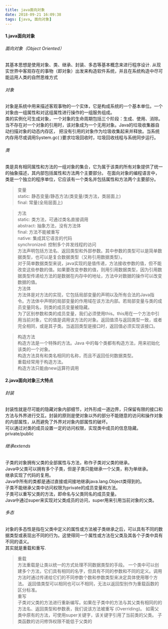```yaml
---
title: java面向对象
date: 2018-09-21 16:09:38
tags: [java, 面向对象]
---
```


#### 1.java面向对象
###### 面向对象（Object Oriented）<br>
其基本思想是使用对象、类、继承、封装、多态等基本概念来进行程序设计.
从现实世界中客观存在的事物（即对象）出发来构造软件系统，并且在系统构造中尽可能运用人类的自然思维方式

###### 对象<br>
对象是系统中用来描述客观事物的一个实体，它是构成系统的一个基本单位。一个对象由一组属性和对这组属性进行操作的一组服务组成。<br>
类的实例化可生成对象，一个对象的生命周期包括三个阶段：生成、使用、消除。
当不存在对一个对象的引用时，该对象成为一个无用对象。Java的垃圾收集器自动扫描对象的动态内存区，
把没有引用的对象作为垃圾收集起来并释放。当系统内存用尽或调用System.gc( )要求垃圾回收时，垃圾回收线程与系统同步运行。

###### 类<br>
类是具有相同属性和方法的一组对象的集合，它为属于该类的所有对象提供了统一的抽象描述，其内部包括属性和方法两个主要部分。
在面向对象的编程语言中，类是一个独立的程序单位，它应该有一个类名并包括属性和方法两个主要部分。<br>

>变量<br>
static: 静态变量/静态方法(类变量/类方法，类层面上)<br>
final: 常量(全局层面上)

> 方法<br>
static: 类方法，可通过类名直接调用<br>
abstract: 抽象方法，没有方法体<br>
final: 方法不能被重写<br>
native: 集成其它语言的代码<br>
synchronized: 控制多个并发线程的访问<br>
方法声明包括方法名、返回类型和外部参数。其中参数的类型可以是简单数据类型，也可以是复合数据类型（又称引用数据类型）。<br>
对于简单数据类型来说，java实现的是值传递，方法接收参数的值，但不能改变这些参数的值。如果要改变参数的值，则用引用数据类型，因为引用数据类型传递给方法的是数据在内存中的地址，方法中对数据的操作可以改变数据的值。<br>
	方法体<br>
	方法体是对方法的实现，它包括局部变量的声明以及所有合法的Java指令。方法体中声明的局部变量的作用域在该方法内部。若局部变量与类的成员变量同名，则类的成员变量被隐藏。<br>
	为了区别参数和类的成员变量，我们必须使用this。this用在一个方法中引用当前对象，它的值是调用该方法的对象。返回值须与返回类型一致，或者完全相同，或是其子类。当返回类型是接口时，返回值必须实现该接口。<br>

> 构造方法<br>
构造方法是一个特殊的方法。Java 中的每个类都有构造方法，用来初始化该类的一个对象。<br>
构造方法具有和类名相同的名称，而且不返回任何数据类型。<br>
重载经常用于构造方法。<br>
构造方法只能由new运算符调用<br>
<!-- more -->

#### 2.java面向对象三大特点
###### 封装<br>
封装性就是尽可能的隐藏对象内部细节，对外形成一道边界，只保留有限的接口和方法与外界进行交互。封装的原则是使对象以外的部分不能随意的访问和操作对象的内部属性，从而避免了外界对对象内部属性的破坏。<br>
可以通过对类的成员设置一定的访问权限，实现类中成员的信息隐藏。private/public<br>

###### 继承extends
子类的对象拥有父类的全部属性与方法，称作子类对父类的继承。<br>
Java中父类可以拥有多个子类，但是子类只能继承一个父类，称为单继承。<br>
继承实现了代码的复用。<br>
Java中所有的类都是通过直接或间接地继承java.lang.Object类得到的。<br>
子类不能继承父类中访问权限为private的成员变量和方法。<br>
子类可以重写父类的方法，即命名与父类同名的成员变量。<br>
Java中通过super来实现对父类成员的访问，super用来引用当前对象的父类。

###### 多态
对象的多态性是指在父类中定义的属性或方法被子类继承之后，可以具有不同的数据类型或表现出不同的行为。这使得同一个属性或方法在父类及其各个子类中具有不同的语义。<br>
其实就是重载和重写.<br>

  >重载<br>
	方法重载是让类以统一的方式处理不同数据类型的手段。
	一个类中可以创建多个方法，它们具有相同的名字，但具有不同的参数和不同的定义。调用方法时通过传递给它们的不同参数个数和参数类型来决定具体使用哪个方法。
	返回值类型可以相同也可以不相同，无法以返回型别作为重载函数的区分标准。<br>
  重写<br>
	子类对父类的方法进行重新编写。如果在子类中的方法与其父类有相同的的方法名、返回类型和参数表，我们说该方法被重写 (Overriding)。
	如需父类中原有的方法，可使用super关键字，该关键字引用了当前类的父类。
	子类函数的访问修饰权限不能低于父类的
